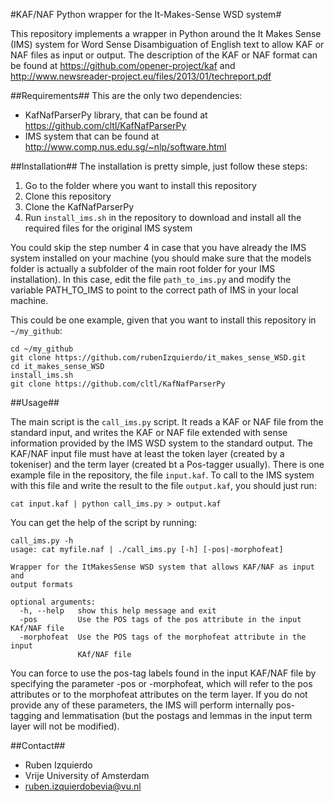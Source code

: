 #KAF/NAF Python wrapper for the It-Makes-Sense WSD system#

This repository implements a wrapper in Python around the It Makes Sense (IMS) system for Word Sense Disambiguation of English text to allow KAF or NAF files as input or output.
The description of the KAF or NAF format can be found at https://github.com/opener-project/kaf and http://www.newsreader-project.eu/files/2013/01/techreport.pdf

##Requirements##
This are the only two dependencies:
* KafNafParserPy library, that can be found at https://github.com/cltl/KafNafParserPy
* IMS system that can be found at http://www.comp.nus.edu.sg/~nlp/software.html


##Installation##
The installation is pretty simple, just follow these steps:

1. Go to the folder where you want to install this repository
2. Clone this repository
3. Clone the KafNafParserPy
4. Run `install_ims.sh` in the repository to download and install all the required files for the original IMS system

You could skip the step number 4 in case that you have already the IMS system installed on your machine (you should make sure that the models folder is actually a subfolder of the main root folder
for your IMS installation). In this case, edit the file `path_to_ims.py` and modify the variable PATH_TO_IMS to point to the correct path of IMS in your local machine.

This could be one example, given that you want to install this repository in `~/my_github`:
```shell
cd ~/my_github
git clone https://github.com/rubenIzquierdo/it_makes_sense_WSD.git
cd it_makes_sense_WSD
install_ims.sh
git clone https://github.com/cltl/KafNafParserPy
```

##Usage##

The main script is the `call_ims.py` script. It reads a KAF or NAF file from the standard input, and writes the KAF or NAF file extended with sense information
provided by the IMS WSD system to the standard output. The KAF/NAF input file must have at least the token layer (created by a tokeniser) and the term layer (created
bt a Pos-tagger usually). There is one example file in the repository, the file `input.kaf`. To call to the IMS system with this file and write the result to the file
`output.kaf`, you should just run:

```shell
cat input.kaf | python call_ims.py > output.kaf
```

You can get the help of the script by running:

```shell
call_ims.py -h
usage: cat myfile.naf | ./call_ims.py [-h] [-pos|-morphofeat]

Wrapper for the ItMakesSense WSD system that allows KAF/NAF as input and
output formats

optional arguments:
  -h, --help   show this help message and exit
  -pos         Use the POS tags of the pos attribute in the input KAf/NAF file
  -morphofeat  Use the POS tags of the morphofeat attribute in the input
               KAf/NAF file
```

You can force to use the pos-tag labels found in the input KAF/NAF file by specifying the parameter -pos or -morphofeat, which will refer to the pos attributes or to the morphofeat attributes on the term layer.
If you do not provide any of these parameters, the IMS will perform internally pos-tagging and lemmatisation (but the postags and lemmas in the input term layer will not be modified).

##Contact##
* Ruben Izquierdo
* Vrije University of Amsterdam
* ruben.izquierdobevia@vu.nl

